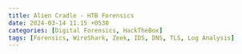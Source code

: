 ```yaml
---
title: Alien Cradle - HTB Forensics
date: 2024-03-14 11.15 +0530
categories: [Digital Forensics, HackTheBox]
tags: [Forensics, WireShark, Zeek, IDS, DNS, TLS, Log Analysis]
---
```


